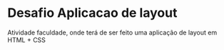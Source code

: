 # Desafio Aplicacao de layout
 Atividade faculdade, onde terá de ser feito uma aplicação de layout em HTML + CSS
